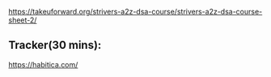 https://takeuforward.org/strivers-a2z-dsa-course/strivers-a2z-dsa-course-sheet-2/

## Tracker(30 mins):
https://habitica.com/
